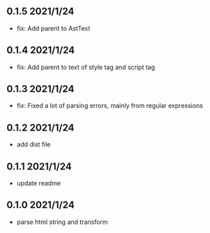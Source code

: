 ## 0.1.5 2021/1/24

- fix: Add parent to AstText

## 0.1.4 2021/1/24

- fix: Add parent to text of style tag and script tag

## 0.1.3 2021/1/24

- fix: Fixed a lot of parsing errors, mainly from regular expressions

## 0.1.2 2021/1/24

- add dist file

## 0.1.1 2021/1/24

- update readme

## 0.1.0 2021/1/24

- parse html string and transform